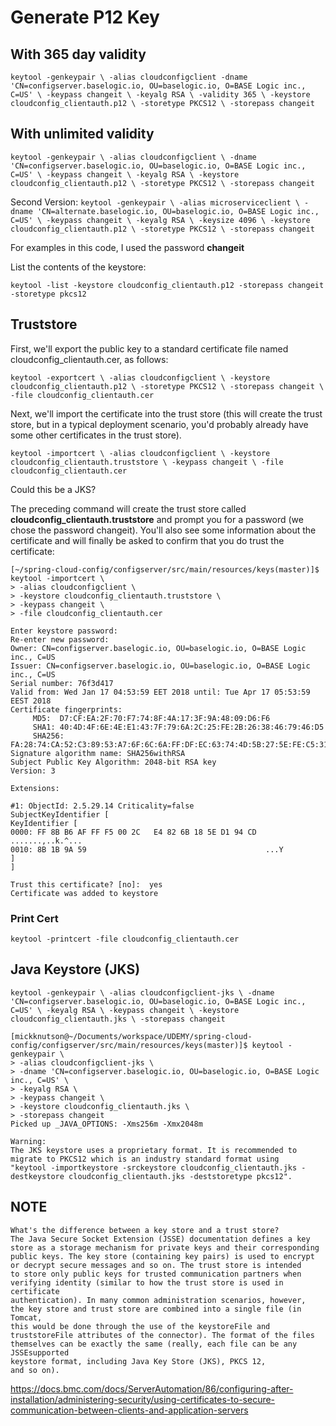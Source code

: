 # Generate P12 Key #


With 365 day validity
-----------------------
`
keytool -genkeypair \
-alias cloudconfigclient
-dname 'CN=configserver.baselogic.io, OU=baselogic.io, O=BASE Logic inc., C=US' \
-keypass changeit \
-keyalg RSA \
-validity 365 \
-keystore cloudconfig_clientauth.p12 \
-storetype PKCS12 \
-storepass changeit
`



With unlimited validity
-----------------------
`
keytool -genkeypair \
-alias cloudconfigclient \
-dname 'CN=configserver.baselogic.io, OU=baselogic.io, O=BASE Logic inc., C=US' \
-keypass changeit \
-keyalg RSA \
-keystore cloudconfig_clientauth.p12 \
-storetype PKCS12 \
-storepass changeit
`

Second Version:
`
keytool -genkeypair \
-alias microserviceclient \
-dname 'CN=alternate.baselogic.io, OU=baselogic.io, O=BASE Logic inc., C=US' \
-keypass changeit \
-keyalg RSA \
-keysize 4096 \
-keystore cloudconfig_clientauth.p12 \
-storetype PKCS12 \
-storepass changeit
`


For examples in this code, I used the password **changeit**

List the contents of the keystore:

`
keytool -list -keystore cloudconfig_clientauth.p12 -storepass changeit -storetype pkcs12
`






## Truststore


First, we'll export the public key to a standard certificate file named
cloudconfig_clientauth.cer, as follows:

`
keytool -exportcert \
-alias cloudconfigclient \
-keystore cloudconfig_clientauth.p12 \
-storetype PKCS12 \
-storepass changeit \
-file cloudconfig_clientauth.cer
`


Next, we'll import the certificate into the trust store (this will create the trust store,
but in a typical deployment scenario, you'd probably already have some other
certificates in the trust store).

`
keytool -importcert \
-alias cloudconfigclient \
-keystore cloudconfig_clientauth.truststore \
-keypass changeit \
-file cloudconfig_clientauth.cer
`

Could this be a JKS?

The preceding command will create the trust store called **cloudconfig_clientauth.truststore** and
prompt you for a password (we chose the password changeit). You'll also see some
information about the certificate and will finally be asked to confirm that you do
trust the certificate:



```
[~/spring-cloud-config/configserver/src/main/resources/keys(master)]$ keytool -importcert \
> -alias cloudconfigclient \
> -keystore cloudconfig_clientauth.truststore \
> -keypass changeit \
> -file cloudconfig_clientauth.cer

Enter keystore password:
Re-enter new password:
Owner: CN=configserver.baselogic.io, OU=baselogic.io, O=BASE Logic inc., C=US
Issuer: CN=configserver.baselogic.io, OU=baselogic.io, O=BASE Logic inc., C=US
Serial number: 76f3d417
Valid from: Wed Jan 17 04:53:59 EET 2018 until: Tue Apr 17 05:53:59 EEST 2018
Certificate fingerprints:
	 MD5:  D7:CF:EA:2F:70:F7:74:8F:4A:17:3F:9A:48:09:D6:F6
	 SHA1: 40:4D:4F:6E:4E:E1:43:7F:79:6A:2C:25:FE:2B:26:38:46:79:46:D5
	 SHA256: FA:28:74:CA:52:C3:89:53:A7:6F:6C:6A:FF:DF:EC:63:74:4D:5B:27:5E:FE:C5:31:35:F9:C8:1F:EA:C5:4B:2E
Signature algorithm name: SHA256withRSA
Subject Public Key Algorithm: 2048-bit RSA key
Version: 3

Extensions:

#1: ObjectId: 2.5.29.14 Criticality=false
SubjectKeyIdentifier [
KeyIdentifier [
0000: FF 8B B6 AF FF F5 00 2C   E4 82 6B 18 5E D1 94 CD  .......,..k.^...
0010: 8B 1B 9A 59                                        ...Y
]
]

Trust this certificate? [no]:  yes
Certificate was added to keystore

```

### Print Cert

`keytool -printcert -file cloudconfig_clientauth.cer`



## Java Keystore (JKS)

`
keytool -genkeypair \
-alias cloudconfigclient-jks \
-dname 'CN=configserver.baselogic.io, OU=baselogic.io, O=BASE Logic inc., C=US' \
-keyalg RSA \
-keypass changeit \
-keystore cloudconfig_clientauth.jks \
-storepass changeit
`


```
[mickknutson@~/Documents/workspace/UDEMY/spring-cloud-config/configserver/src/main/resources/keys(master)]$ keytool -genkeypair \
> -alias cloudconfigclient-jks \
> -dname 'CN=configserver.baselogic.io, OU=baselogic.io, O=BASE Logic inc., C=US' \
> -keyalg RSA \
> -keypass changeit \
> -keystore cloudconfig_clientauth.jks \
> -storepass changeit
Picked up _JAVA_OPTIONS: -Xms256m -Xmx2048m

Warning:
The JKS keystore uses a proprietary format. It is recommended to migrate to PKCS12 which is an industry standard format using
"keytool -importkeystore -srckeystore cloudconfig_clientauth.jks -destkeystore cloudconfig_clientauth.jks -deststoretype pkcs12".
```





## NOTE ##

```
What's the difference between a key store and a trust store?
The Java Secure Socket Extension (JSSE) documentation defines a key
store as a storage mechanism for private keys and their corresponding
public keys. The key store (containing key pairs) is used to encrypt
or decrypt secure messages and so on. The trust store is intended
to store only public keys for trusted communication partners when
verifying identity (similar to how the trust store is used in certificate
authentication). In many common administration scenarios, however,
the key store and trust store are combined into a single file (in Tomcat,
this would be done through the use of the keystoreFile and
truststoreFile attributes of the connector). The format of the files
themselves can be exactly the same (really, each file can be any JSSEsupported
keystore format, including Java Key Store (JKS), PKCS 12,
and so on).
```


https://docs.bmc.com/docs/ServerAutomation/86/configuring-after-installation/administering-security/using-certificates-to-secure-communication-between-clients-and-application-servers
